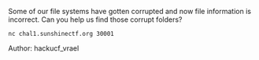 Some of our file systems have gotten corrupted and now file information is incorrect. Can you help us find those corrupt folders?

`nc chal1.sunshinectf.org 30001`

Author: hackucf_vrael
